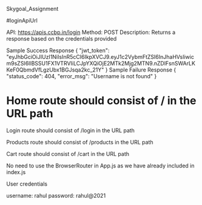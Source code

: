 
Skygoal_Assignment



#loginApiUrl

API: https://apis.ccbp.in/login
Method: POST
Description:
Returns a response based on the credentials provided

Sample Success Response
{
  "jwt_token": "eyJhbGciOiJIUzI1NiIsInR5cCI6IkpXVCJ9.eyJ1c2VybmFtZSI6InJhaHVsIiwicm9sZSI6IlBSSU1FX1VTRVIiLCJpYXQiOjE2MTk2Mjg2MTN9.nZDlFsnSWArLKKeF0QbmdVfLgzUbx1BGJsqa2kc_21Y"
}
Sample Failure Response
{
  "status_code": 404,
  "error_msg": "Username is not found"
}




# Home route should consist of / in the URL path

Login route should consist of /login in the URL path

Products route should consist of /products in the URL path

Cart route should consist of /cart in the URL path

No need to use the BrowserRouter in App.js as we have already included in index.js

User credentials

 username: rahul
 password: rahul@2021
